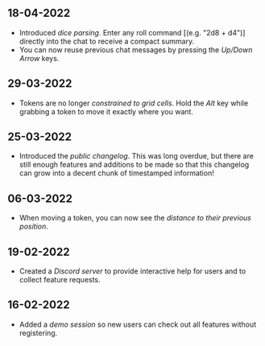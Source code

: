 ## 18-04-2022
- Introduced *dice parsing*. Enter any roll command [(e.g. "2d8 + d4")] directly into the chat to receive a compact summary.
- You can now reuse previous chat messages by pressing the *Up/Down Arrow* keys.

## 29-03-2022
- Tokens are no longer *constrained to grid cells*. Hold the *Alt* key while grabbing a token to move it exactly where you want.

## 25-03-2022
- Introduced the *public changelog*. This was long overdue, but there are still enough features and additions to be made so that this changelog can grow into a decent chunk of timestamped information!

## 06-03-2022
- When moving a token, you can now see the *distance to their previous position*.

## 19-02-2022
- Created a *Discord server* to provide interactive help for users and to collect feature requests.

## 16-02-2022
- Added a *demo session* so new users can check out all features without registering.